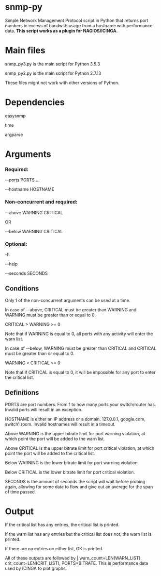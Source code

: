 # snmp-py
Simple Network Management Protocol script in Python that returns port numbers in excess of bandwith usage from a hostname with performance data. **This script works as a plugin for NAGIOS/ICINGA.**

# Main files
snmp_py3.py is the main script for Python 3.5.3

snmp_py2.py is the main script for Python 2.7.13

These files might not work with other versions of Python.
# Dependencies
easysnmp

time

argparse

# Arguments
### Required:
--ports PORTS ...

--hostname HOSTNAME

### Non-concurrent and required:
--above WARNING CRITICAL

OR

--below WARNING CRITICAL

### Optional:
-h

--help

--seconds SECONDS

## Conditions
Only 1 of the non-concurrent arguments can be used at a time.

In case of --above, CRITICAL must be greater than WARNING and WARNING must be greater than or equal to 0.

CRITICAL > WARNING >= 0

Note that if WARNING is equal to 0, all ports with any activity will enter the warn list.

In case of --below, WARNING must be greater than CRITICAL and CRITICAL must be greater than or equal to 0.

WARNING > CRITICAL >= 0

Note that if CRITICAL is equal to 0, it will be impossible for any port to enter the critical list.

## Definitions
PORTS are port numbers. From 1 to how many ports your switch/router has. Invalid ports will result in an exception.

HOSTNAME is either an IP address or a domain. 127.0.0.1, google.com, switch1.room. Invalid hostnames will result in a timeout.

Above WARNING is the upper bitrate limit for port warning violation, at which point the port will be added to the warn list.

Above CRITICAL is the upper bitrate limit for port critical violation, at which point the port will be added to the critical list.

Below WARNING is the lower bitrate limit for port warning violation.

Below CRITICAL is the lower bitrate limit for port critical violation.

SECONDS is the amount of seconds the script will wait before probing again, allowing for some data to flow and give out an average for the span of time passed.


# Output
If the critical list has any entries, the critical list is printed.

If the warn list has any entries but the critical list does not, the warn list is printed.

If there are no entries on either list, OK is printed.

All of these outputs are followed by | warn_count=LEN(WARN_LIST), crit_count=LEN(CRIT_LIST), PORTS=BITRATE. This is performance data used by ICINGA to plot graphs.
